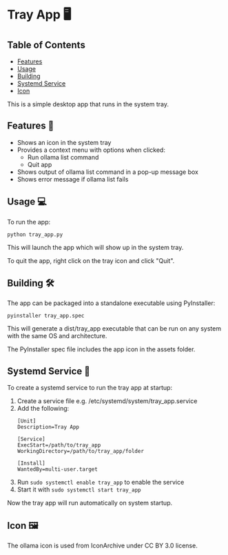 # Tray App 🖥️

## Table of Contents
- [Features](#features)
- [Usage](#usage) 
- [Building](#building)
- [Systemd Service](#systemd-service)
- [Icon](#icon)

This is a simple desktop app that runs in the system tray.

## Features 🚀

- Shows an icon in the system tray
- Provides a context menu with options when clicked:
  - Run ollama list command
  - Quit app
- Shows output of ollama list command in a pop-up message box
- Shows error message if ollama list fails

## Usage 💻

To run the app:

```
python tray_app.py
```

This will launch the app which will show up in the system tray. 

To quit the app, right click on the tray icon and click "Quit".

## Building 🛠️

The app can be packaged into a standalone executable using PyInstaller:

```  
pyinstaller tray_app.spec
```

This will generate a dist/tray_app executable that can be run on any system with the same OS and architecture.

The PyInstaller spec file includes the app icon in the assets folder.

## Systemd Service 🚦

To create a systemd service to run the tray app at startup:

1. Create a service file e.g. /etc/systemd/system/tray_app.service  
2. Add the following:
    ```
    [Unit]
    Description=Tray App

    [Service]  
    ExecStart=/path/to/tray_app
    WorkingDirectory=/path/to/tray_app/folder

    [Install]
    WantedBy=multi-user.target
    ```
3. Run `sudo systemctl enable tray_app` to enable the service
4. Start it with `sudo systemctl start tray_app`

Now the tray app will run automatically on system startup. 

## Icon 🖼️

The ollama icon is used from IconArchive under CC BY 3.0 license.
